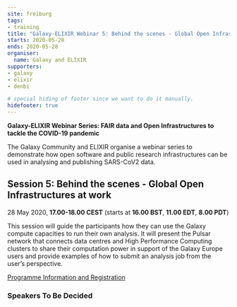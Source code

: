 ```yaml
---
site: freiburg
tags:
- training
title: "Galaxy-ELIXIR Webinar 5: Behind the scenes - Global Open Infrastructures at work"
starts: 2020-05-28
ends: 2020-05-28
organiser:
  name: Galaxy and ELIXIR
supporters:
- galaxy
- elixir
- denbi

# special hiding of footer since we want to do it manually.
hidefooter: true
---
```


**Galaxy-ELIXIR Webinar Series: FAIR data and Open Infrastructures to tackle the COVID-19 pandemic**

The Galaxy Community and ELIXIR organise a webinar series to demonstrate how open software and public research infrastructures can be used in analysing and publishing SARS-CoV2 data.

## Session 5: Behind the scenes - Global Open Infrastructures at work 

28 May 2020, **17.00-18.00 CEST** (starts at **16.00 BST**, **11.00 EDT**, **8.00 PDT**)

This session will guide the participants how they can use the Galaxy compute capacities to run their own analysis. It will present the Pulsar network that connects data centres and High Performance Computing clusters to share their computation power in support of the Galaxy Europe users and provide examples of how to submit an analysis job from the user’s perspective.


[Programme Information and Registration](https://elixir-europe.org/events/webinar-galaxy-elixir-covid19)

### Speakers To Be Decided
